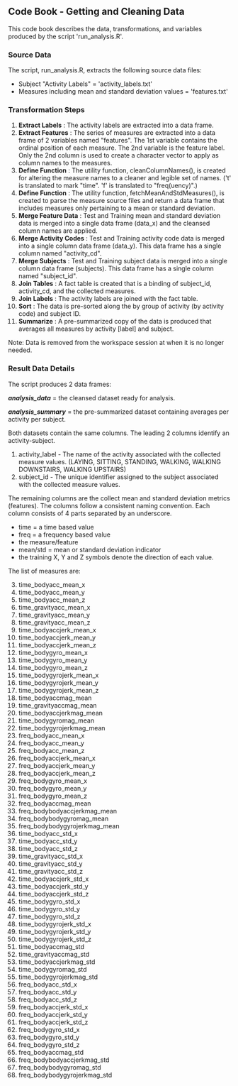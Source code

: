 ## Code Book - Getting and Cleaning Data ##

This code book describes the data, transformations, and variables produced by the script 'run_analysis.R'.

### Source Data ###

The script, run_analysis.R, extracts the following source data files:

- Subject "Activity Labels" = 'activity_labels.txt'
- Measures including mean and standard deviation values = 'features.txt'


### Transformation Steps ###

1. **Extract Labels** : The activity labels are extracted into a data frame.
2. **Extract Features** : The series of measures are extracted into a data frame of 2 variables named "features".  The 1st variable contains the ordinal position of each measure. The 2nd variable is the feature label.  Only the 2nd column is used to create a character vector to apply as column names to the measures.
3. **Define Function** : The utility function, cleanColumnNames(), is created for altering the measure names to a cleaner and legible set of names.  ('t' is translated to mark "time". 'f' is translated to "freq(uency)".)
4. **Define Function** : The utility function, fetchMeanAndStdMeasures(), is created to parse the measure source files and return a data frame that includes measures only pertaining to a mean or standard deviation.
5. **Merge Feature Data** : Test and Training mean and standard deviation data is merged into a single data frame (data_x) and the cleansed column names are applied.
6. **Merge Activity Codes** : Test and Training activity code data is merged into a single column data frame (data_y). This data frame has a single column named "activity_cd".
7. **Merge Subjects** : Test and Training subject data is merged into a single column data frame (subjects).  This data frame has a single column named "subject_id".
8. **Join Tables** : A fact table is created that is a binding of subject_id, activity_cd, and the collected measures.
9. **Join Labels** : The activity labels are joined with the fact table.
10. **Sort** : The data is pre-sorted along the by group of activity (by activity code) and subject ID.  
11. **Summarize** : A pre-summarized copy of the data is produced that averages all measures by activity [label] and subject. 

Note: Data is removed from the workspace session at when it is no longer needed.

### Result Data Details ###

The script produces 2 data frames:

***analysis_data*** = the cleansed dataset ready for analysis.

***analysis_summary*** = the pre-summarized dataset containing averages per activity per subject.


Both datasets contain the same columns.  The leading 2 columns identify an activity-subject.  

1. activity_label - The name of the activity associated with the collected measure values. (LAYING, SITTING, STANDING, WALKING, WALKING DOWNSTAIRS, WALKING UPSTAIRS)
2. subject_id - The unique identifier assigned to the subject associated with the collected measure values.

The remaining columns are the collect mean and standard deviation metrics (features).  The columns follow a consistent naming convention. Each column consists of 4 parts separated by an underscore.

- time = a time based value
- freq = a frequency based value
- the measure/feature
- mean/std = mean or standard deviation indicator
- the training X, Y and Z symbols denote the direction of each value.

The list of measures are:

3. time\_bodyacc\_mean\_x
4. time\_bodyacc\_mean\_y
5. time\_bodyacc\_mean\_z
6. time\_gravityacc\_mean\_x
7. time\_gravityacc\_mean\_y
8. time\_gravityacc\_mean\_z
9. time\_bodyaccjerk\_mean\_x
10. time\_bodyaccjerk\_mean\_y
11. time\_bodyaccjerk\_mean\_z
12. time\_bodygyro\_mean\_x
13. time\_bodygyro\_mean\_y
14. time\_bodygyro\_mean\_z
15. time\_bodygyrojerk\_mean\_x
16. time\_bodygyrojerk\_mean\_y
17. time\_bodygyrojerk\_mean\_z
18. time\_bodyaccmag\_mean
19. time\_gravityaccmag\_mean
20. time\_bodyaccjerkmag\_mean
21. time\_bodygyromag\_mean
22. time\_bodygyrojerkmag\_mean
23. freq\_bodyacc\_mean\_x
24. freq\_bodyacc\_mean\_y
25. freq\_bodyacc\_mean\_z
26. freq\_bodyaccjerk\_mean\_x
27. freq\_bodyaccjerk\_mean\_y
28. freq\_bodyaccjerk\_mean\_z
29. freq\_bodygyro\_mean\_x
30. freq\_bodygyro\_mean\_y
31. freq\_bodygyro\_mean\_z
32. freq\_bodyaccmag\_mean
33. freq\_bodybodyaccjerkmag\_mean
34. freq\_bodybodygyromag\_mean
35. freq\_bodybodygyrojerkmag\_mean
36. time\_bodyacc\_std\_x
37. time\_bodyacc\_std\_y
38. time\_bodyacc\_std\_z
39. time\_gravityacc\_std\_x
40. time\_gravityacc\_std\_y
41. time\_gravityacc\_std\_z
42. time\_bodyaccjerk\_std\_x
43. time\_bodyaccjerk\_std\_y
44. time\_bodyaccjerk\_std\_z
45. time\_bodygyro\_std\_x
46. time\_bodygyro\_std\_y
47. time\_bodygyro\_std\_z
48. time\_bodygyrojerk\_std\_x
49. time\_bodygyrojerk\_std\_y
50. time\_bodygyrojerk\_std\_z
51. time\_bodyaccmag\_std
52. time\_gravityaccmag\_std
53. time\_bodyaccjerkmag\_std
54. time\_bodygyromag\_std
55. time\_bodygyrojerkmag\_std
56. freq\_bodyacc\_std\_x
57. freq\_bodyacc\_std\_y
58. freq\_bodyacc\_std\_z
59. freq\_bodyaccjerk\_std\_x
60. freq\_bodyaccjerk\_std\_y
61. freq\_bodyaccjerk\_std\_z
62. freq\_bodygyro\_std\_x
63. freq\_bodygyro\_std\_y
64. freq\_bodygyro\_std\_z
65. freq\_bodyaccmag\_std
66. freq\_bodybodyaccjerkmag\_std
67. freq\_bodybodygyromag\_std
68. freq\_bodybodygyrojerkmag\_std

